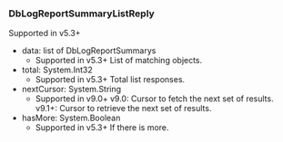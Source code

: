 ### DbLogReportSummaryListReply
Supported in v5.3+

- data: list of DbLogReportSummarys
  - Supported in v5.3+
  List of matching objects.
- total: System.Int32
  - Supported in v5.3+
  Total list responses.
- nextCursor: System.String
  - Supported in v9.0+
  v9.0: Cursor to fetch the next set of results.
  v9.1+: Cursor to retrieve the next set of results.
- hasMore: System.Boolean
  - Supported in v5.3+
  If there is more.
